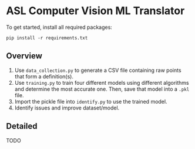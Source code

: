 # ASL Computer Vision ML Translator

To get started, install all required packages:

```
pip install -r requirements.txt
```

## Overview

1. Use `data_collection.py` to generate a CSV file containing raw points that form a definition(s).
2. Use `training.py` to train four different models using different algorithms and determine the most accurate one. Then, save that model into a `.pkl` file.
3. Import the pickle file into `identify.py` to use the trained model.
4. Identify issues and improve dataset/model.

## Detailed

TODO